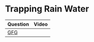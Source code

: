 Trapping Rain Water
===

|Question|Video|
|-|-|
|[GFG](https://practice.geeksforgeeks.org/problems/trapping-rain-water-1587115621/1)||